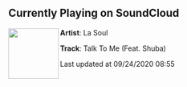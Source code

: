 ## Currently Playing on SoundCloud

[<img align="left" width="100" src="https://i1.sndcdn.com/artworks-3dvaruWNU25QLzCK-n8N0sA-t50x50.jpg">](https://soundcloud.com/lasoulofficial/talk-to-me-feat-shuba?in=lasoulofficial/sets/flummox-ep)

**Artist**: La Soul 

**Track**: Talk To Me (Feat. Shuba)

Last updated at 09/24/2020 08:55
